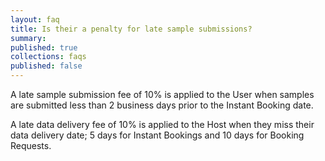 ```yaml
---
layout: faq
title: Is their a penalty for late sample submissions?
summary: 
published: true
collections: faqs
published: false
---
```


A late sample submission fee of 10% is applied to the User when samples are submitted less than 2 business days prior to the Instant Booking date.

A late data delivery fee of 10% is applied to the Host when they miss their data delivery date; 5 days for Instant Bookings and 10 days for Booking Requests.
